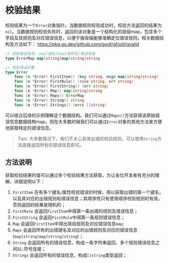 # 校验结果

校验结果为一个`Error`对象指针。当数据规则校验成功时，校验方法返回的结果为`nil`。当数据规则校验失败时，返回的该对象是一个结构化的层级map，包含多个字段及其规则及对应错误信息，以便于接收端能够准确定位错误规则。相关数据结构及方法如下：
https://pkg.go.dev/github.com/gogf/gf/util/gvalid
```go
// 校验错误信息: map[键名]map[规则名]错误信息
type ErrorMap map[string]map[string]string

// 校验错误对象
type Error
    func (e *Error) FirstItem() (key string, msgs map[string]string)
    func (e *Error) FirstRule() (rule string, err string)
    func (e *Error) FirstString() (err string)
    func (e *Error) Map() map[string]string
    func (e *Error) Maps() ErrorMap
    func (e *Error) String() string
    func (e *Error) Strings() (errs []string)
```
可以结合后续的示例理解这个数据结构。我们可以通过`Maps()`方法获得该原始错误信息数据结构map。但在大多数时候我们可以通过`Error`对象的其他方法来方便地获取特定的错误信息。

> Tips: 大多数情况下，我们不关心具体出错的校验规则，可以使用`String`方法直接返回所有的错误信息即可。

## 方法说明

获取校验结果的值可以通过多个校验结果方法获取，为让各位开发者有充分的理解，详细说明以下：
1. `FirstItem` 在有多个键名/属性校验错误的时候，用以获取出错的第一个键名，以及其对应的出错规则和错误信息；其顺序性只有使用顺序校验规则时有效，否则返回的结果是随机的；
1. `FirstRule` 会返回`FirstItem`中得第一条出错的规则及错误信息；
1. `FirstString` 会返回`FirstRule`中得第一条规则错误信息；
1. `Map` 会返回`FirstItem`中得出错自规则及对应错误信息`map`;
1. `Maps` 会返回所有的出错键名及对应的出错规则及对应的错误信息(`map[string]map[string]string`)；
1. `String` 会返回所有的错误信息，构成一条字符串返回，多个规则错误信息之间以`;`符号连接；
1. `Strings` 会返回所有的错误信息，构成`[]string`类型返回；
